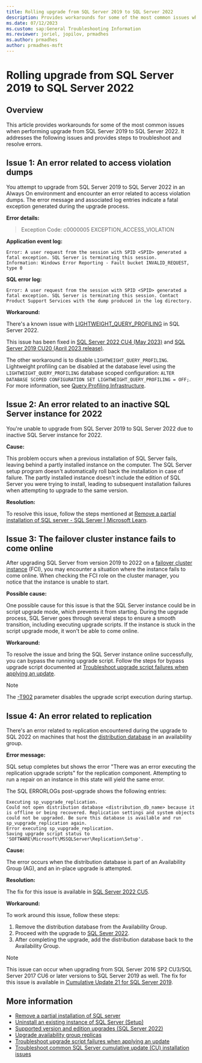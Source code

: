 ```yaml
---
title: Rolling upgrade from SQL Server 2019 to SQL Server 2022
description: Provides workarounds for some of the most common issues when performing upgrade from SQL Server 2019 to SQL Server 2022.
ms.date: 07/12/2023
ms.custom: sap:General Troubleshooting Information
ms.reviewer: joriel, jopilov, prmadhes
ms.author: prmadhes
author: prmadhes-msft
---
```

# Rolling upgrade from SQL Server 2019 to SQL Server 2022

## Overview

This article provides workarounds for some of the most common issues when performing upgrade from SQL Server 2019 to SQL Server 2022. It addresses the following issues and provides steps to troubleshoot and resolve errors.

## Issue 1: An error related to access violation dumps

You attempt to upgrade from SQL Server 2019 to SQL Server 2022 in an Always On environment and encounter an error related to access violation dumps. The error message and associated log entries indicate a fatal exception generated during the upgrade process.

**Error details:**

> Exception Code: c0000005 EXCEPTION_ACCESS_VIOLATION

**Application event log:**

```output
Error: A user request from the session with SPID <SPID> generated a fatal exception. SQL Server is terminating this session.
Information: Windows Error Reporting - Fault bucket INVALID_REQUEST, type 0
```

**SQL error log:**

```output
Error: A user request from the session with SPID <SPID> generated a fatal exception. SQL Server is terminating this session. Contact Product Support Services with the dump produced in the log directory.
```

**Workaround:**

There's a known issue with [LIGHTWEIGHT_QUERY_PROFILING](/sql/t-sql/statements/alter-database-scoped-configuration-transact-sql#lightweight_query_profiling---on--off-) in SQL Server 2022.

This issue has been fixed in [SQL Server 2022 CU4 (May 2023)](../releases/sqlserver-2022/cumulativeupdate4.md) and [SQL Server 2019 CU20 (April 2023 release)](../releases/sqlserver-2019/cumulativeupdate20.md).

The other workaround is to disable `LIGHTWEIGHT_QUERY_PROFILING`. Lightweight profiling can be disabled at the database level using the `LIGHTWEIGHT_QUERY_PROFILING` database scoped configuration: `ALTER DATABASE SCOPED CONFIGURATION SET LIGHTWEIGHT_QUERY_PROFILING = OFF;`. For more information, see [Query Profiling Infrastructure](/sql/relational-databases/performance/query-profiling-infrastructure).

## Issue 2: An error related to an inactive SQL Server instance for 2022

You're unable to upgrade from SQL Server 2019 to SQL Server 2022 due to inactive SQL Server instance for 2022.

**Cause:**

This problem occurs when a previous installation of SQL Server fails, leaving behind a partly installed instance on the computer. The SQL Server setup program doesn't automatically roll back the installation in case of failure. The partly installed instance doesn't include the edition of SQL Server you were trying to install, leading to subsequent installation failures when attempting to upgrade to the same version.

**Resolution:**

To resolve this issue, follow the steps mentioned at [Remove a partial installation of SQL server - SQL Server | Microsoft Learn](../database-engine/install/windows/remove-partial-installation.md).

## Issue 3: The failover cluster instance fails to come online

After upgrading SQL Server from version 2019 to 2022 on a [failover cluster instance](/sql/sql-server/failover-clusters/windows/always-on-failover-cluster-instances-sql-server) (FCI), you may encounter a situation where the instance fails to come online. When checking the FCI role on the cluster manager, you notice that the instance is unable to start.

**Possible cause:**

One possible cause for this issue is that the SQL Server instance could be in script upgrade mode, which prevents it from starting. During the upgrade process, SQL Server goes through several steps to ensure a smooth transition, including executing upgrade scripts. If the instance is stuck in the script upgrade mode, it won't be able to come online.

**Workaround:**

To resolve the issue and bring the SQL Server instance online successfully, you can bypass the running upgrade script. Follow the steps for bypass upgrade script documented at [Troubleshoot upgrade script failures when applying an update](../database-engine/install/windows/troubleshoot-upgrade-script-failures-apply-update.md).

> [!NOTE]
> The [-T902](/sql/t-sql/database-console-commands/dbcc-traceon-trace-flags-transact-sql#tf902) parameter disables the upgrade script execution during startup.

## Issue 4: An error related to replication

There's an error related to replication encountered during the upgrade to SQL 2022 on machines that host the [distribution database](/sql/relational-databases/replication/distribution-database) in an availability group.

**Error message:**

SQL setup completes but shows the error "There was an error executing the replication upgrade scripts" for the replication component. Attempting to run a repair on an instance in this state will yield the same error.

The SQL ERRORLOGs post-upgrade shows the following entries:

```output
Executing sp_vupgrade_replication.
Could not open distribution database <distribution_db_name> because it is offline or being recovered. Replication settings and system objects could not be upgraded. Be sure this database is available and run sp_vupgrade_replication again.
Error executing sp_vupgrade_replication.
Saving upgrade script status to 'SOFTWARE\Microsoft\MSSQLServer\Replication\Setup'.
```

**Cause:**

The error occurs when the distribution database is part of an Availability Group (AG), and an in-place upgrade is attempted.

**Resolution:**

The fix for this issue is available in [SQL Server 2022 CU5](../releases/sqlserver-2022/cumulativeupdate5.md).

**Workaround:**

To work around this issue, follow these steps:

1. Remove the distribution database from the Availability Group.
1. Proceed with the upgrade to [SQL Sever 2022](/sql/sql-server/editions-and-components-of-sql-server-2022).
1. After completing the upgrade, add the distribution database back to the Availability Group.

> [!NOTE]
> This issue can occur when upgrading from SQL Server 2016 SP2 CU3/SQL Server 2017 CU6 or later versions to SQL Server 2019 as well. The fix for this issue is available in [Cumulative Update 21 for SQL Server 2019](../releases/sqlserver-2019/cumulativeupdate21.md).

## More information

- [Remove a partial installation of SQL server](../database-engine/install/windows/remove-partial-installation.md)
- [Uninstall an existing instance of SQL Server (Setup)](/sql/sql-server/install/uninstall-an-existing-instance-of-sql-server-setup)
- [Supported version and edition upgrades (SQL Server 2022)](/sql/database-engine/install-windows/supported-version-and-edition-upgrades-2022)
- [Upgrade availability group replicas](/sql/database-engine/availability-groups/windows/upgrading-always-on-availability-group-replica-instances)
- [Troubleshoot upgrade script failures when applying an update](../database-engine/install/windows/troubleshoot-upgrade-script-failures-apply-update.md)
- [Troubleshoot common SQL Server cumulative update (CU) installation issues](../database-engine/install/windows/sqlserver-patching-issues#errors-912-and-3417-and-wait-on-database-engine-recovery-handle-failed.md)
